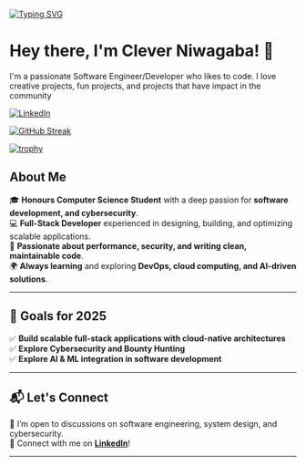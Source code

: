 [![Typing SVG](https://readme-typing-svg.herokuapp.com?font=Fira+Code&pause=1000&color=656BF7&random=false&width=435&lines=Full-Stack+Developer;Backend+Programmer;Cyber+Security+Enthusiast;DevOps+Enthusiast)](https://git.io/typing-svg)

# Hey there, I'm Clever Niwagaba! 🚀

I'm a passionate Software Engineer/Developer who likes to code. I love creative projects, fun projects, and projects that have impact in the community

[![LinkedIn](https://img.shields.io/badge/LinkedIn-%230077B5.svg?&style=flat-square&logo=linkedin&logoColor=white)]([https://www.linkedin.com/in/clever-niwagaba/])

[![GitHub Streak](https://streak-stats.demolab.com?user=BrotherlyHamlet16&theme=midnight-purple&mode=weekly)](https://git.io/streak-stats)

[![trophy](https://github-profile-trophy.vercel.app/?username=BrotherlyHamlet16)](https://github.com/BrotherlyHamlet16/github-profile-trophy)

## About Me

🎓 **Honours Computer Science Student** with a deep passion for **software development, and cybersecurity**.  
💻 **Full-Stack Developer** experienced in designing, building, and optimizing scalable applications.  
🚀 **Passionate about performance, security, and writing clean, maintainable code**.  
🌍 **Always learning** and exploring **DevOps, cloud computing, and AI-driven solutions**.  

---

## 🚀 Goals for 2025  

✅ **Build scalable full-stack applications with cloud-native architectures**  
✅ **Explore Cybersecurity and Bounty Hunting**  
✅ **Explore AI & ML integration in software development**  

---

## 📬 Let's Connect  

📌 I’m open to discussions on software engineering, system design, and cybersecurity.  
🔗 Connect with me on **[LinkedIn](https://www.linkedin.com/in/clever-niwagaba/)**!  

---
